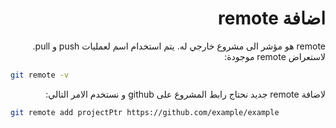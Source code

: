 <div dir="rtl">

# اضافة remote

remote هو مؤشر الى مشروع خارجي له. يتم استخدام اسم لعمليات push و pull. لاستعراض remote موجودة:

<div dir="ltr">

```bash
git remote -v
```

</div>

لاضافة remote جديد نحتاج رابط المشروع على github و نستخدم الامر التالي:

<div dir="ltr">

```bash
git remote add projectPtr https://github.com/example/example
```

</div>

</div>
